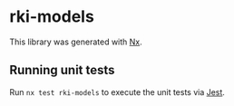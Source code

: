 # rki-models

This library was generated with [Nx](https://nx.dev).

## Running unit tests

Run `nx test rki-models` to execute the unit tests via [Jest](https://jestjs.io).
